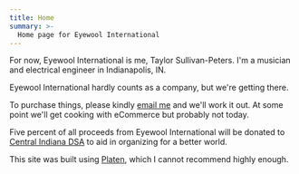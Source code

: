 ```yaml
---
title: Home
summary: >-
  Home page for Eyewool International
---
```


For now, Eyewool International is me, Taylor Sullivan-Peters. I'm a musician and electrical engineer in Indianapolis, IN. 

Eyewool International hardly counts as a company, but we're getting there.  

To purchase things, please kindly [email me](mailto:eyewoolinternational@gmail.com) and we'll work it out. At some point we'll get cooking with eCommerce but probably not today. 

Five percent of all proceeds from Eyewool International will be donated to [Central Indiana DSA](https://www.centralindsa.org/) to aid in organizing for a better world. 

This site was built using [Platen](https://platen.io/), which I cannot recommend highly enough. 

